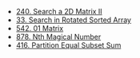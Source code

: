 * <a href = 'https://leetcode.com/problems/search-a-2d-matrix-ii/'>240. Search a 2D Matrix II</a>
* <a href = 'https://leetcode.com/problems/search-in-rotated-sorted-array/'>33. Search in Rotated Sorted Array</a>
* <a href = 'https://leetcode.com/problems/01-matrix/'>542. 01 Matrix</a>
* <a href = 'https://leetcode.com/problems/nth-magical-number/'>878. Nth Magical Number</a>
* <a href = 'https://leetcode.com/problems/partition-equal-subset-sum/'>416. Partition Equal Subset Sum</a>
